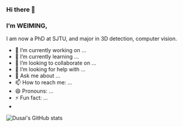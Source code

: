 ### Hi there 👋
### I’m WEIMING, 
I am now a PhD at SJTU, and major in 3D detection, computer vision.
- 🔭 I’m currently working on ...
- 🌱 I’m currently learning ...
- 👯 I’m looking to collaborate on ...
- 🤔 I’m looking for help with ...
- 💬 Ask me about ...
- 📫 How to reach me: ...
- 😄 Pronouns: ...
- ⚡ Fun fact: ...
- 

<!-- **weiming2/weiming2** is a ✨ _special_ ✨ repository because its `README.md` (this file) appears on your GitHub profile.

Here are some ideas to get you started:

- 🔭 I’m currently working on ...
- 🌱 I’m currently learning ...
- 👯 I’m looking to collaborate on ...
- 🤔 I’m looking for help with ...
- 💬 Ask me about ...
- 📫 How to reach me: ...
- 😄 Pronouns: ...
- ⚡ Fun fact: ...
 -->

<!-- ![Dusai's GitHub stats](https://github-readme-stats.vercel.app/api?username=weiming2) -->
![Dusai's GitHub stats](https://github-readme-stats.vercel.app/api?username=weiming2&show_icons=true&theme=radical)

